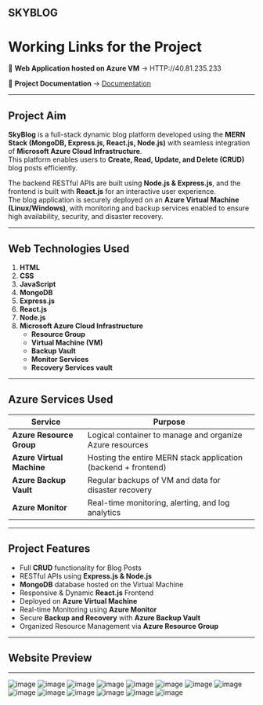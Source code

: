 ## **SKYBLOG**

# Working Links for the Project

🔗 **Web Application hosted on Azure VM** → HTTP://40.81.235.233

📄 **Project Documentation** → [Documentation](#)

---

## Project Aim

**SkyBlog** is a full-stack dynamic blog platform developed using the **MERN Stack (MongoDB, Express.js, React.js, Node.js)** with seamless integration of **Microsoft Azure Cloud Infrastructure**.  
This platform enables users to **Create, Read, Update, and Delete (CRUD)** blog posts efficiently.

The backend RESTful APIs are built using **Node.js & Express.js**, and the frontend is built with **React.js** for an interactive user experience.  
The blog application is securely deployed on an **Azure Virtual Machine (Linux/Windows)**, with monitoring and backup services enabled to ensure high availability, security, and disaster recovery.

---

## Web Technologies Used

1. **HTML**
2. **CSS**
3. **JavaScript**
4. **MongoDB**
5. **Express.js**
6. **React.js**
7. **Node.js**
8. **Microsoft Azure Cloud Infrastructure**
   - **Resource Group**
   - **Virtual Machine (VM)**
   - **Backup Vault**
   - **Monitor Services**
   - **Recovery Services vault**

---

## Azure Services Used

| Service                     | Purpose                                                             |
|-----------------------------|---------------------------------------------------------------------|
| **Azure Resource Group**    | Logical container to manage and organize Azure resources            |
| **Azure Virtual Machine**   | Hosting the entire MERN stack application (backend + frontend)      |
| **Azure Backup Vault**      | Regular backups of VM and data for disaster recovery                |
| **Azure Monitor**           | Real-time monitoring, alerting, and log analytics                   |

---

##  Project Features

- Full **CRUD** functionality for Blog Posts
- RESTful APIs using **Express.js & Node.js**
- **MongoDB** database hosted on the Virtual Machine
- Responsive & Dynamic **React.js** Frontend
- Deployed on **Azure Virtual Machine**
- Real-time Monitoring using **Azure Monitor**
- Secure **Backup and Recovery** with **Azure Backup Vault**
- Organized Resource Management via **Azure Resource Group**

---

##  Website Preview

---


![image](https://github.com/user-attachments/assets/2b2ee2df-57f0-46d5-a65f-12536a0b4717)
![image](https://github.com/user-attachments/assets/02dee257-7084-49a5-a207-f2177955db11)
![image](https://github.com/user-attachments/assets/eb56792c-004a-4ce5-acc5-33f23862b74a)
![image](https://github.com/user-attachments/assets/59dfc502-927b-4c7b-b875-05d0c55791f5)
![image](https://github.com/user-attachments/assets/f77435a7-790a-48fa-b282-4311d326e9ee)
![image](https://github.com/user-attachments/assets/ff550ce2-7ad4-4c49-beb9-9c29df0bd629)
![image](https://github.com/user-attachments/assets/c242c378-c97f-4db5-9e96-e9cc7be907cd)
![image](https://github.com/user-attachments/assets/b9cbd6ac-0288-40b1-a96e-a5d37c4fdcc2)
![image](https://github.com/user-attachments/assets/91a0f777-717c-443e-810d-0e9156635270)
![image](https://github.com/user-attachments/assets/605730d8-3023-4648-8908-0292377d6701)
![image](https://github.com/user-attachments/assets/772b0ef8-366b-45da-9b13-465a67527f84)
![image](https://github.com/user-attachments/assets/af0e4d35-87c6-4859-85c2-d682474889b9)
![image](https://github.com/user-attachments/assets/613ec17d-ef5f-4019-85cf-b013052b9a00)
![image](https://github.com/user-attachments/assets/e695f157-4a0e-4754-a046-d4e0613122ed)













